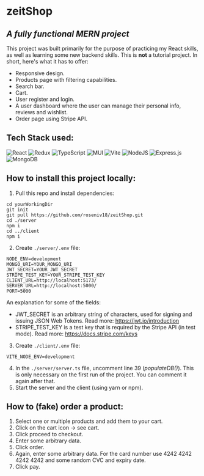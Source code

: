 # zeitShop

## _A fully functional MERN project_

This project was built primarily for the purpose of practicing my React skills, as well as learning some new backend skills. This is **not** a tutorial project. In short, here's what it has to offer:

-   Responsive design.
-   Products page with filtering capabilities.
-   Search bar.
-   Cart.
-   User register and login.
-   A user dashboard where the user can manage their personal info, reviews and wishlist.
-   Order page using Stripe API.

## Tech Stack used:

![React](https://img.shields.io/badge/react-%2320232a.svg?style=for-the-badge&logo=react&logoColor=%2361DAFB) ![Redux](https://img.shields.io/badge/redux-%23593d88.svg?style=for-the-badge&logo=redux&logoColor=white) ![TypeScript](https://img.shields.io/badge/typescript-%23007ACC.svg?style=for-the-badge&logo=typescript&logoColor=white) ![MUI](https://img.shields.io/badge/MUI-%230081CB.svg?style=for-the-badge&logo=mui&logoColor=white) ![Vite](https://img.shields.io/badge/vite-%23646CFF.svg?style=for-the-badge&logo=vite&logoColor=white) ![NodeJS](https://img.shields.io/badge/node.js-6DA55F?style=for-the-badge&logo=node.js&logoColor=white) ![Express.js](https://img.shields.io/badge/express.js-%23404d59.svg?style=for-the-badge&logo=express&logoColor=%2361DAFB) ![MongoDB](https://img.shields.io/badge/MongoDB-%234ea94b.svg?style=for-the-badge&logo=mongodb&logoColor=white)

## How to install this project locally:

1. Pull this repo and install dependencies:

```
cd yourWorkingDir
git init
git pull https://github.com/roseniv18/zeitShop.git
cd ./server
npm i
cd ../client
npm i
```

2. Create `./server/.env` file:

```
NODE_ENV=development
MONGO_URI=YOUR_MONGO_URI
JWT_SECRET=YOUR_JWT_SECRET
STRIPE_TEST_KEY=YOUR_STRIPE_TEST_KEY
CLIENT_URL=http://localhost:5173/
SERVER_URL=http://localhost:5000/
PORT=5000
```

An explanation for some of the fields:

-   JWT_SECRET is an arbitrary string of characters, used for signing and issuing JSON Web Tokens. Read more: https://jwt.io/introduction
-   STRIPE_TEST_KEY is a test key that is required by the Stripe API (in test mode). Read more: https://docs.stripe.com/keys

3. Create `./client/.env` file:

```
VITE_NODE_ENV=development
```

4. In the `./server/server.ts` file, uncomment line 39 (_populateDB()_). This is only necessary on the first run of the project. You can comment it again after that.
5. Start the server and the client (using yarn or npm).

## How to (fake) order a product:

1. Select one or multiple products and add them to your cart.
2. Click on the cart icon -> see cart.
3. Click proceed to checkout.
4. Enter some arbitrary data.
5. Click order.
6. Again, enter some arbitrary data. For the card number use 4242 4242 4242 4242 and some random CVC and expiry date.
7. Click pay.
